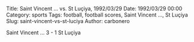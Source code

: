 Title: Saint Vincent … vs. St Luçiya, 1992/03/29
Date: 1992/03/29 00:00
Category: sports
Tags: football, football scores, Saint Vincent …, St Luçiya
Slug: saint-vincent-vs-st-luciya
Author: carbonero


Saint Vincent … 3 - 1 St Luçiya

